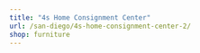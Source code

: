 ```yaml
---
title: "4s Home Consignment Center"
url: /san-diego/4s-home-consignment-center-2/
shop: furniture
---
```

